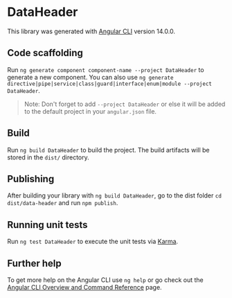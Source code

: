 # DataHeader

This library was generated with [Angular CLI](https://github.com/angular/angular-cli) version 14.0.0.

## Code scaffolding

Run `ng generate component component-name --project DataHeader` to generate a new component. You can also use `ng generate directive|pipe|service|class|guard|interface|enum|module --project DataHeader`.
> Note: Don't forget to add `--project DataHeader` or else it will be added to the default project in your `angular.json` file. 

## Build

Run `ng build DataHeader` to build the project. The build artifacts will be stored in the `dist/` directory.

## Publishing

After building your library with `ng build DataHeader`, go to the dist folder `cd dist/data-header` and run `npm publish`.

## Running unit tests

Run `ng test DataHeader` to execute the unit tests via [Karma](https://karma-runner.github.io).

## Further help

To get more help on the Angular CLI use `ng help` or go check out the [Angular CLI Overview and Command Reference](https://angular.io/cli) page.
